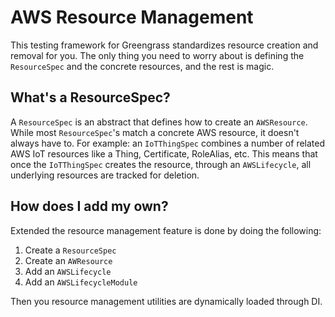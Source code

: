 # AWS Resource Management

This testing framework for Greengrass standardizes resource creation and removal
for you. The only thing you need to worry about is defining the `ResourceSpec` and the concrete
resources, and the rest is magic.

## What's a ResourceSpec?

A `ResourceSpec` is an abstract that defines how to create an `AWSResource`. While most
`ResourceSpec`'s match a concrete AWS resource, it doesn't always have to. For example: an `IoTThingSpec`
combines a number of related AWS IoT resources like a Thing, Certificate, RoleAlias, etc.
This means that once the `IoTThingSpec` creates the resource, through an
`AWSLifecycle`, all underlying resources are tracked for deletion.

## How does I add my own?

Extended the resource management feature is done by doing the following:

1. Create a `ResourceSpec`
1. Create an `AWResource`
1. Add an `AWSLifecycle`
1. Add an `AWSLifecycleModule`

Then you resource management utilities are dynamically loaded through DI.